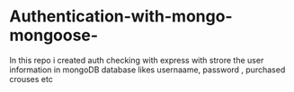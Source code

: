 # Authentication-with-mongo-mongoose-
In this repo i created auth checking with express with strore the  user information  in mongoDB database likes usernaame, password , purchased crouses etc
